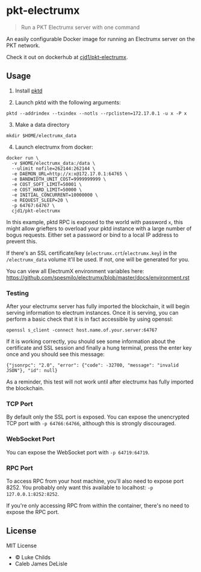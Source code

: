 
# pkt-electrumx

> Run a PKT Electrumx server with one command

An easily configurable Docker image for running an Electrumx server on the PKT network.

Check it out on dockerhub at [cjd1/pkt-electrumx](https://hub.docker.com/r/cjd1/pkt-electrumx).

## Usage

1. Install [pktd](https://github.com/pkt-cash/pktd)

2. Launch pktd with the following arguments:

```
pktd --addrindex --txindex --notls --rpclisten=172.17.0.1 -u x -P x
```

3. Make a data directory

```
mkdir $HOME/electrumx_data
```

4. Launch electrumx from docker:

```
docker run \
  -v $HOME/electrumx_data:/data \
  --ulimit nofile=262144:262144 \
  -e DAEMON_URL=http://x:x@172.17.0.1:64765 \
  -e BANDWIDTH_UNIT_COST=9999999999 \
  -e COST_SOFT_LIMIT=50001 \
  -e COST_HARD_LIMIT=50000 \
  -e INITIAL_CONCURRENT=10000000 \
  -e REQUEST_SLEEP=20 \
  -p 64767:64767 \
  cjd1/pkt-electrumx
```

In this example, pktd RPC is exposed to the world with password `x`, this might allow griefters to overload your pktd instance with a large number of bogus requests. Either set a password or bind to a local IP address to prevent this.

If there's an SSL certificate/key (`electrumx.crt`/`electrumx.key`) in the `/electrumx_data` volume it'll be used. If not, one will be generated for you.

You can view all ElectrumX environment variables here: https://github.com/spesmilo/electrumx/blob/master/docs/environment.rst

### Testing
After your electrumx server has fully imported the blockchain, it will begin serving information to electrum
instances. Once it is serving, you can perform a basic check that it is in fact accessible by using openssl:

```
openssl s_client -connect host.name.of.your.server:64767
```

If it is working correctly, you should see some information about the certificate and SSL session and finally
a hung terminal, press the enter key once and you should see this message:

```
{"jsonrpc": "2.0", "error": {"code": -32700, "message": "invalid JSON"}, "id": null}
```

As a reminder, this test will not work until after electrumx has fully imported the blockchain.

### TCP Port

By default only the SSL port is exposed. You can expose the unencrypted TCP port with `-p 64766:64766`, although this is strongly discouraged.

### WebSocket Port

You can expose the WebSocket port with `-p 64719:64719`.

### RPC Port

To access RPC from your host machine, you'll also need to expose port 8252. You probably only want this available to localhost: `-p 127.0.0.1:8252:8252`.

If you're only accessing RPC from within the container, there's no need to expose the RPC port.

## License

MIT License

* © Luke Childs
* Caleb James DeLisle